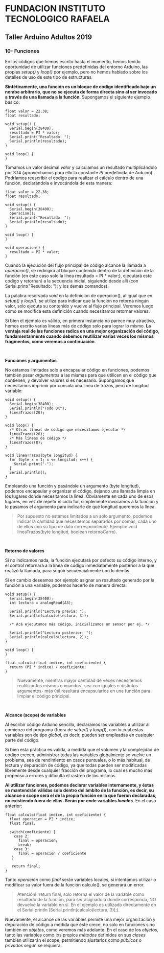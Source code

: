 <h1><b>FUNDACION INSTITUTO TECNOLOGICO RAFAELA</b></h1>
<h2><b>Taller Arduino Adultos 2019</b></h2>

<h3>10- Funciones</h3>

En los códigos que hemos escrito hasta el momento, hemos tenido oportunidad de utilizar funciones predefinidas del entorno Arduino, las propias <i>setup()</i> y <i>loop()</i> por ejemplo, pero no hemos hablado sobre los detalles de uso de este tipo de estructuras.

<b>Sintéticamente, una función es un bloque de código identificado bajo un nombe arbitrario, que no se ejecuta de forma directa sino al ser invocado a través de una llamada a la función</b>. Supongamos el siguiente ejemplo básico:

```
float valor = 22.38;
float resultado;

void setup() {
  Serial.begin(38400);
  resultado = PI * valor;
  Serial.print("Resultado: ");
  Serial.println(resultado); 
}

void loop() {
}
```

Tomamos un valor decimal <i>valor</i> y calculamos un resultado multiplicándolo por 3.14 (aprovechamos para ello la constante <i>PI</i> predefinida de Arduino). Podríamos reescribir el código para realizar el cálculo dentro de una función, declarándola e invocándola de esta manera:

```
float valor = 22.38;
float resultado;

void setup() {
  Serial.begin(38400);
  operacion();
  Serial.print("Resultado: ");
  Serial.println(resultado); 
}

void loop() {
}

void operacion() {
  resultado = PI * valor;
}
```

Cuando la ejecución del flujo principal de código alcance la llamada a <i>operacion()</i>, se redirigirá al bloque contenido dentro de la definición de la función (en este caso solo la línea resultado = PI * valor;), ejecutará este código y retornará a la secuencia inicial, siguiendo desde alli (con Serial.print("Resultado: "); y los demás comandos).

La palabra reservada <i>void</i> en la definición de operacion(), al igual que en <i>setup()</i> y <i>loop()</i>, se utiliza para indicar que la función no retorna ningún valor, solo ejecuta su contenido y vuelve al flujo principal. Veremos luego cómo se modifica esta definición cuando necesitamos retornar valores.

Si bien el ejemplo es válido, en primera instancia no parece muy atractivo, hemos escrito varias líneas más de código solo para lograr lo mismo. <b>La ventaja real de las funciones radica en una mejor organización del código, fundamentalmente cuando debemos reutilizar varias veces los mismos fragmentos, como veremos a continuación</b>.

<p>&nbsp;</p>

<b>Funciones y argumentos</b>

No estamos limitados solo a encapsular código en funciones, podemos también pasar <i>argumentos</i> a las mismas para que utilicen en el código que contienen, y devolver valores si es necesario. Supongamos que necesitamos imprimir por consola una línea de trazos, pero de longitud variable:

```
void setup() {
  Serial.begin(38400);
  Serial.println("Todo OK");
  lineaTrazos(20);
}

void loop() {
  /* Otras líneas de código que necesitamos ejecutar */
  lineaTrazos(20);
  /* Más líneas de código */
  lineaTrazos(8);
}

void lineaTrazos(byte longitud) {
  for (byte x = 1; x <= longitud; x++) {
    Serial.print("-");
  }
  Serial.println();
}
```

Empleando una función y pasándole un argumento (byte longitud), podemos encapsular y organizar el código, dejando una llamada limpia en los lugares donde necesitamos la línea. Obviamente en cada uno de esos lugares, en vez de repetir el ciclo for, simplemente invocamos a la función y le pasamos el argumento para indicarle de qué longitud queremos la línea.

> Por supuesto no estamos limitados a un solo argumento, podemos indicar la cantidad que necesitemos separados por comas, cada uno de ellos con su tipo de dato correspondiente. Ejemplo: void lineaTrazos(byte longitud, boolean retornoCarro).

<p>&nbsp;</p>

<b>Retorno de valores</b>

Si no indicamos nada, la función ejecutará por defecto su código interno, y el control retornará a la línea de código inmediatamente posterior a la que realizó la llamada, para seguir secuencialmente con lo demás.

Si en cambio deseamos por ejemplo asignar un resultado generado por la función a una variable, podemos hacerlo de manera directa:

```
void setup() {
  Serial.begin(38400);
  int lectura = analogRead(A3);

  Serial.println("Lectura previa: ");
  Serial.println(calculo(lectura, 3));

  /* Acá ejecutamos más código, inicializamos un sensor por ej. */

  Serial.println("Lectura posterior: ");
  Serial.println(calculo(lectura, 2));
}

void loop() {
}

float calculo(float indice, int coeficiente) {
  return (PI * indice) / coeficiente;
}
```

> Nuevamente, mientras mayor cantidad de veces necesitemos reutilizar los mismos comandos -sea con iguales o distintos argumentos- más útil resultará encapsularlos en una función para limpiar el código principal.

<p>&nbsp;</p>

<b>Alcance (scope) de variables</b>

Al escribir código Arduino sencillo, declaramos las variables a utilizar al comienzo del programa (fuera de <i>setup()</i> y <i>loop()</i>), con lo cual estas variables son de tipo <i>global</i>, es decir, pueden ser empleadas en cualquier parte del código.

Si bien esta práctica es válida, a medida que el volumen y la complejidad de código crecen, administrar todas las variables globalmente se vuelve un problema, sea de rendimiento en casos puntuales, o lo más habitual, de lectura y depuración de código, ya que todas pueden ser modificadas libremente desde cualquier fracción del programa, lo cual es mucho más propenso a errores y dificulta el rastreo de los mismos.

<b>Al utilizar funciones, podemos declarar variables internamente, y éstas se mantendrán válidas solo dentro del ámbito de la función, es decir, su alcance o scope será el de la propia función en la que fueron declaradas, no existiendo fuera de ellas. Serán por ende variables <i>locales</i></b>. En el caso anterior:

```
float calculo(float indice, int coeficiente) {
  float operacion = PI * indice;
  float final;

  switch(coeficiente) {
    case 2:
      final = operacion;
      break;
    case 3:
      final = operacion / coeficiente
   }

   return final;
}
```

Tanto <i>operación</i> como <i>final</i> serán variables locales, si intentamos utilizar o modificar su valor fuera de la función calculo(), se generará un error.

> Atención!: return final, solo retorna el valor de la variable como resultado de la función, para ser asignado a donde corresponda, NO devuelve la variable en sí. En el ejemplo es utilizado directamente en el Serial.println (Serial.println(calculo(lectura, 3));).

Nuevamente, el alcance de las variables permite una mejor organización y depuración de código a medida que éste crece, no solo en funciones sino también en <i>objetos</i>, como veremos más adelante. En el caso de los <i>objetos</i>, tanto las variables como los propios <i>métodos</i> definidos en sus <i>clases</i> también utilizarán el scope, permitiendo ajustarlos como <i>públicos</i> o <i>privados</i> según se requiera.